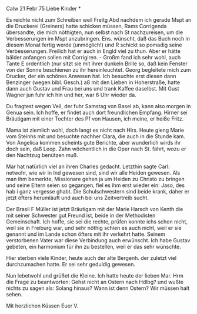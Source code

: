  Calw 21 Febr 75
Liebe Kinder <Fried>*

Es reichte nicht zum Schreiben weil Freitg Abd nachdem ich gerade Mspt an die Druckerei (Greiners) hatte schicken müssen, Rams Corrigenda übersandte, die mich nöthigten, nun selbst nach St nachzureisen, um die Verbesserungen im Mspt anzubringen. Ens. wünscht, daß das Buch noch in diesem Monat fertig werde (unmöglich!) und R schickt so pomadig seine Verbesserungen. Freilich hat er auch in Engld viel zu thun. Aber er hätte bälder anfangen sollen mit Corrigiren. - Großm fand ich sehr wohl, auch Tante E ordentlich (nur sitzt sie mit ihrer dunkeln Brille so, daß kein Fenster von der Sonne beschienen zu ihr hereinleuchtet. Georg begleitete mich zum Drucker, der ein schönes Anwesen hat. Ich besuchte erst diesen dann Benzinger (wegen bibl. Gesch.) aß mit den Lieben in Hoherstraße, hatte dann auch Gustav und Frau bei uns und trank Kaffee daselbst. Mit Gust Wagner jun fuhr ich hin und her, war 6 Uhr wieder da.

Du fragtest wegen Veil, der fuhr Samstag von Basel ab, kann also morgen in Genua sein. Ich hoffe, er findet auch dort freundlichen Empfang. 
Hirner sei Bräutigam mit einer Tochter des Pf von Hausen, ich meine, er heiße Fritz.

Mama ist ziemlich wohl, doch langt es nicht nach Hirs. Heute gieng Marie vom Steinhs mit und besuchte nachher Clara, die auch in die Stunde kam. Von Angelica kommen scheints gute Berichte, aber wunderlich wirds ihr doch sein, daß Leop. Zahn wöchentlich in die Oper nach St. fährt, wozu er den Nachtzug benützen muß.

Mar hat natürlich viel an ihren Charles gedacht. Letzthin sagte Carl: netwohr, wie wir in Ind gewesen sind, sind wir alle Heiden gewesen. Als man ihm bemerkte, Missionare gehen ja um Heiden zu Christo zu bringen und seine Eltern seien so gegangen, fiel es ihm erst wieder ein: Jaso, des hab i ganz vergesse ghabt. Die Schulschwestern sind beide krank, daher er jetzt öfters herumläuft und auch bei uns Zeitvertreib sucht.

Der Brasil F Müller ist jetzt Bräutigam mit der Marie Harsch von Kenth die mit seiner Schwester gut Freund ist, beide in der Methodisten Gemeinschaft. Ich hoffe, sie sei die rechte, prüfen konnte ichs schon nicht, weil sie in Freiburg war, und sehr nöthig schien es auch nicht, weil er sie genannt und im Lande schon öfters mit ihr verkehrt hatte. Seinem verstorbenen Vater war diese Verbindung auch erwünscht. Ich habe Gustav gebeten, ein harmonium für ihn zu bestellen, weil er das sehr wünschte.

Hier sterben viele Kinder, heute auch der alte Bergenh. der zuletzt viel durchzumachen hatte. Er sei sehr geduldig gewesen.

Nun lebetwohl und grüßet die Kleine. Ich hatte heute der lieben Mar. Hrm die Frage zu beantworten: Gehst nicht an Ostern nach Hdlbg? und wußte nichts zu sagen als: Solang hinaus? Wann ist denn Ostern? Wir müssen halt sehen.

 Mit herzlichen Küssen
 Euer V.
